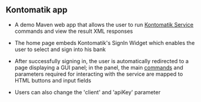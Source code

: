 ## Kontomatik app

- A demo Maven web app that allows the user to run [Kontomatik Service](http://developer.kontomatik.com/api-doc) commands and view the result XML responses 

- The home page embeds Kontomatik's SignIn Widget which enables the user to select and sign into his bank

- After successfully signing in, the user is automatically redirected to a page displaying a GUI panel; in the panel, the main [commands](http://developer.kontomatik.com/api-doc/#advanced-api) and parameters required for interacting with the service are mapped to HTML buttons and input fields 

- Users can also change the 'client' and 'apiKey' parameter   
